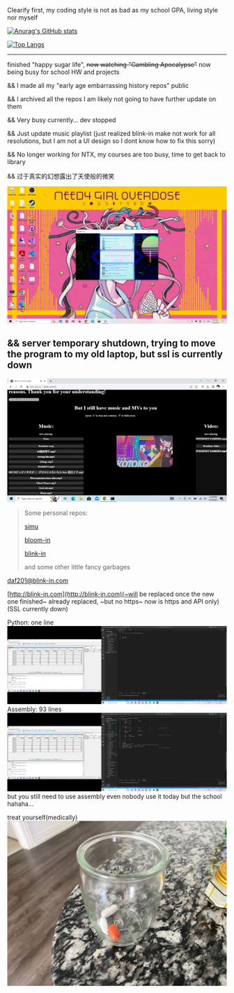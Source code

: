 Clearify first, my coding style is not as bad as my school GPA, living style nor myself

[![Anurag's GitHub stats](https://github-readme-stats.vercel.app/api?username=daf201)](https://github.com/anuraghazra/github-readme-stats)

[![Top Langs](https://github-readme-stats.vercel.app/api/top-langs/?username=daf201)](https://github.com/anuraghazra/github-readme-stats)

---
finished "happy sugar life", ~~now watching "Gambling Apocalypse"~~ now being busy for school HW and projects

&& I made all my "early age embarrassing history repos" public 

&& I archived all the repos I am likely not going to have further update on them

&& Very busy currently... dev stopped

&& Just update music playlist (just realized blink-in make not work for all resolutions, but I am not a UI design so I dont know how to fix this sorry)

&& No longer working for NTX, my courses are too busy, time to get back to library

&& 过于真实的幻想露出了天使般的微笑

![](https://github.com/DAF201/DAF201/blob/main/images/Screenshot%20(281).png)

## && server temporary shutdown, trying to move the program to my old laptop, but ssl is currently down

![](https://github.com/DAF201/DAF201/blob/main/images/Screenshot%20(1).png)

[//]: # (&& A project I participated in designing started the test)

[//]: # (https://github.com/DAF201/DAF201/blob/main/images/5FE90B19-F08E-44C9-A10C-8E76C21A89BF.jpg)

> Some personal repos:
>
> [simu](https://github.com/DAF201/simu)
>
> [bloom-in](https://github.com/DAF201/bloom-in)
>
> [blink-in](https://github.com/DAF201/blink-in_v0.0.2)
>
> and some other little fancy garbages

daf201@blink-in.com

[http://blink-in.com](http://blink-in.com)(~will be replaced once the new one finished~ already replaced, ~but no https~ now is https and API only)(SSL currently down)

Python: one line
![](https://github.com/DAF201/DAF201/blob/main/images/Screenshot%20(261).png)
Assembly: 93 lines
![](https://github.com/DAF201/DAF201/blob/main/images/Screenshot%20(260).png)
but you still need to use assembly even nobody use it today but the school hahaha...

treat yourself(medically)
![](https://github.com/DAF201/DAF201/blob/main/images/1EB8CA75-F336-420A-B7FE-41BA381776CC.jpg)

<!-- 
No, I don't know android or any type of UI dev(that is why I self-taught JS ~actually most of my programming knowledge was self-taught~)

<details><summary>also if any of my co-worker is reading this because of my doc or what...</summary>
  
don't write something like
```javascript
function demo(x) {
    if (x == 0) {
        console.log('x = 0')
    } else {
        if (x == 1) {
            console.log('x = 1')
        } else {
            if (x == 2) {
                console.log('x = 2')
            }
        }
    }
}
var number = Math.floor(Math.random() * 3)
demo(number)
```
use if return instead
```javascript
function demo(x) {
    if (x == 0) {
        console.log('x = 0')
        return
    }
    if (x == 1) {
        console.log('x = 1')
        return
    }
    if (x == 2) {
        console.log('x = 2')
        return
    }
}
var number = Math.floor(Math.random() * 3)
demo(number)
```
Once I read 2000+ lines of if else to find a bug summer 2022 hahaha...
</detail>
 -->
